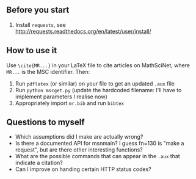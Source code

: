 Before you start
---------------

1. Install `requests`, see http://requests.readthedocs.org/en/latest/user/install/


How to use it
-------------

Use `\cite{MR...}` in your LaTeX file to cite articles on MathSciNet, where `MR...` is the MSC identifier. Then:

1. Run `pdflatex` (or similar) on your file to get an updated `.aux` file
2. Run `python mscget.py` (update the hardcoded filename: I'll have to implement parameters I realise now)
3. Appropriately import `mr.bib` and run `bibtex`


Questions to myself
-------------------

* Which assumptions did I make are actually wrong?
* Is there a documented API for msnmain? I guess fn=130 is "make a request", but are there other interesting functions?
* What are the possible commands that can appear in the `.aux` that indicate a citation?
* Can I improve on handing certain HTTP status codes?

